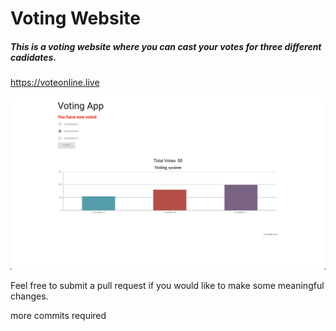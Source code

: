 # Voting Website

##### This is a voting website where you can cast your votes for three different cadidates.
https://voteonline.live

<img src="https://github.com/ovandenbosch/voting-site/blob/cd7e8a3a70972c47f03b89f68f4a871daf0425fc/Home%20Screenshot.png" alt='Home Screenshot'>


Feel free to submit a pull request if you would like to make some meaningful changes.

more commits required
